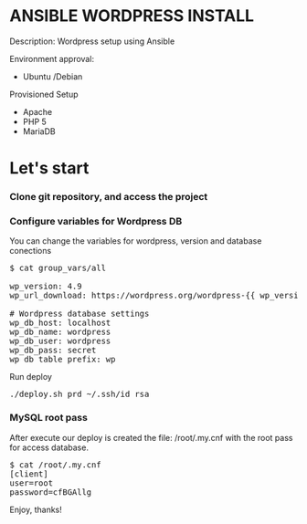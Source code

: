 <h1> ANSIBLE WORDPRESS INSTALL </h1>

Description: Wordpress setup using Ansible

Environment approval:

 - Ubuntu /Debian

Provisioned Setup

 - Apache
 - PHP 5
 - MariaDB 

<h1>Let's start</h1>

<h3>Clone git repository, and access the project</h3>

<h3>Configure variables for Wordpress DB</h3>

You can change the variables for wordpress, version and database conections

<pre>
$ cat group_vars/all

wp_version: 4.9
wp_url_download: https://wordpress.org/wordpress-{{ wp_version }}.tar.gz

# Wordpress database settings
wp_db_host: localhost
wp_db_name: wordpress
wp_db_user: wordpress
wp_db_pass: secret
wp_db_table_prefix: wp_
</pre>


Run deploy

<pre>./deploy.sh prd ~/.ssh/id_rsa</pre>

<h3>MySQL root pass</h3>

After execute our deploy is created the file: <core>/root/.my.cnf</code> with the root pass for access database.

<pre>$ cat /root/.my.cnf
[client]
user=root
password=cfBGAllg
</pre>

Enjoy, thanks!
